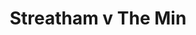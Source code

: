 ---
year: "2002"
serialNumber: "0265" 
game: "Streatham"
title: "Streatham v The Min"
gameLocation: ""
gameDate: ""
result: ""
resultType: ""
type: "game"
---